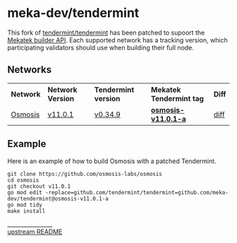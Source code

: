 # meka-dev/tendermint

This fork of [tendermint/tendermint](https://github.com/tendermint/tendermint)
has been patched to supoort the [Mekatek builder API](https://api.mekatek.xyz).
Each supported network has a tracking version, which participating validators
should use when building their full node.

## Networks

<table>
  <tr>
    <th align="left">Network</th>
    <th align="left">Network Version</th>
    <th align="left">Tendermint version</th>
    <th align="left">Mekatek Tendermint tag</th>
    <th align="left">Diff</th>
  </tr>
  <tr>
    <td><a href="https://github.com/osmosis-labs/osmosis">Osmosis</a></td>
    <td><a href="https://github.com/osmosis-labs/osmosis/tree/v11.0.1">v11.0.1</a></td>
    <td><a href="https://github.com/osmosis-labs/osmosis/blob/v11.0.1/go.mod#L28">v0.34.9</td>
    <td><strong><a href="https://github.com/meka-dev/tendermint/tree/osmosis-v11.0.1-a">osmosis-v11.0.1-a</a></strong></td>
    <td><a href="https://github.com/meka-dev/tendermint/compare/v0.34.9...osmosis-v11.0.1-a">diff</a></td>
  </tr>
</table>

## Example

Here is an example of how to build Osmosis with a patched Tendermint.

```shell
git clone https://github.com/osmosis-labs/osmosis
cd osmosis
git checkout v11.0.1
go mod edit -replace=github.com/tendermint/tendermint=github.com/meka-dev/tendermint@osmosis-v11.0.1-a
go mod tidy
make install
```

________________ <br/> [upstream README](/README.upstream.md)
